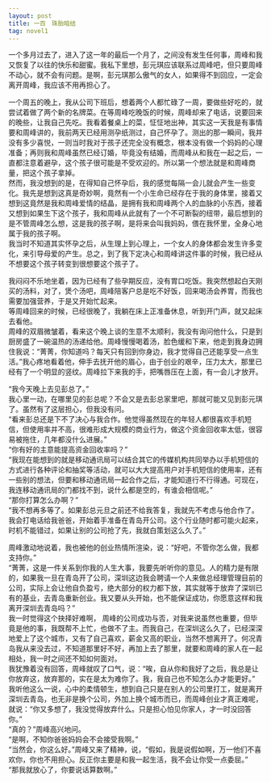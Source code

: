 ```yaml
---
layout: post
title: 一百　珠胎暗结
tag: novel1
---
```


一个多月过去了，进入了这一年的最后一个月了，之间没有发生任何事，周峰和我又恢复了以往的快乐和甜蜜。我私下里想，彭元琪应该联系过周峰吧，但只要周峰不动心，就不会有问题。是啊，彭元琪那么傲气的女人，如果得不到回应，一定会离开周峰，我应该不用再担心了。

一个周五的晚上，我从公司下班后，想着两个人都忙碌了一周，要做些好吃的，就尝试着做了两个新的名牌菜。在等周峰吃晚饭的时候，周峰却来了电话，说要回来的晚些，让我自己先吃。我看着餐桌上的菜，怔怔地出神，其实这一天我是有事情要和周峰讲的，我前两天已经用测孕纸测过，自己怀孕了。测出的那一瞬间，我并没有多少喜悦，一则当时我对于孩子还完全没有概念，根本没有做一个妈妈的心理准备；再则我和周峰虽然已经订婚，毕竟没有结婚，而周峰从和我在一起之后，一直都注意着避孕，这个孩子很可能是不受欢迎的。所以第一个想法就是和周峰商量，把这个孩子拿掉。<br />
然而，我没想到的是，在得知自己怀孕后，我的感觉每隔一会儿就会产生一些变化。我先是想到这真是奇妙啊，竟然有一个小生命已经存在于我的身体里，接着又想到这竟然是我和周峰爱情的结晶，是拥有我和周峰两个人的血脉的小东西，接着又想到如果生下这个孩子，我和周峰从此就有了一个不可断裂的纽带，最后想到的是不管周峰怎么想，这是我的孩子啊，是将来会叫我妈妈，偎在我怀里，全身心地属于我的孩子啊。<br />
我当时不知道其实怀孕之后，从生理上到心理上，一个女人的身体都会发生许多变化，来引导母爱的产生。总之，到了我下定决心和周峰讲这件事的时候，我已经从不想要这个孩子转变到很想要这个孩子了。

我闷闷不乐地坐着，因为已经有了些孕期反应，没有胃口吃饭。我突然想起白天刚买的汤料，对了，煲个汤吧，周峰陪客户总是吃不好饭，回来喝汤会养胃，而我也需要加强营养，于是又开始忙起来。<br />
等周峰回来的时候，已经很晚了，我躺在床上正准备休息，听到开门声，就又起床去看他。<br />
周峰的双眉微皱着，看来这个晚上谈的生意不太顺利，我没有询问他什么，只是到厨房盛了一碗温热的汤递给他。周峰慢慢喝着汤，脸色缓和下来，他走到我身边拥住我说：“菁菁，你知道吗？每天只有回到你身边，我才觉得自己还能享受一点生活。”我心疼地看着他，伸手去抚开他的眉心，由于创业的艰辛，压力太大，那里已经有了一个明显的竖纹。周峰拉下来我的手，把嘴唇压在上面，有一会儿才放开。

“我今天晚上去见彭总了。”<br />
我心里一动，在哪里见的彭总呢？不会又是去彭总家里吧，那就可能又见到彭元琪了。虽然有了这层担心，但我没有问。<br />
“看来彭总还是下不了决心与我合作。他觉得虽然现在的年轻人都很喜欢手机短信，但使用率并不高，很难形成大规模的商业行为，做这个资金回收率太低，很容易被拖住，几年都没什么进展。”<br />
“你有好的主意能提高资金回收率吗？”<br />
“我现在能想到的就是移动通讯局可以结合其它的传媒机构共同举办以手机短信的方式进行各种评论和抽奖等活动，就可以大大提高用户对手机短信的使用率，还有一些别的想法，但要和移动通讯局一起合作之后，才能知道行不行得通。可现在，我连移动通讯局的门都找不到，说什么都是空的，有谁会相信呢。”<br />
“那你打算怎么办啊？”<br />
“我不想再多等了。如果彭总元旦之前还不给我答复，我就先不考虑与他合作了。我会打电话给我爸爸，开始着手准备在青岛开公司。这个行业随时都可能火起来，时机不能错过，如果让别的公司抢了先，我就白策划这么久了。”

周峰激动地说着，我也被他的创业热情所渲染，说：“好吧，不管你怎么做，我都支持你。”<br />
“菁菁，这是一件关系到你我的人生大事，我要先听听你的意见。人的精力是有限的，如果我一旦在青岛开了公司，深圳这边我会聘请一个人来做总经理管理目前的公司，实际上会让他自负盈亏，绝大部分的权力都下放，其实就等于放弃了深圳已有的基业，去青岛重新创业。我又要从头开始，也不能保证成功，你愿意这样和我离开深圳去青岛吗？”<br />
我一时觉得这个抉择好难啊， 周峰的公司成功与否，对我来说虽然也重要，但毕竟是他的事，我既帮不上忙，也做不了主。而我自己，在深圳这么久了，已经深深地爱上了这个城市，又有了自己喜欢，薪金又高的职业，当然不想离开了。何况青岛我从来没去过，不知道那里好不好，再加上去了那里，就要和周峰的家人在一起相处，我一时之间还不知如何面对。<br />
我犹豫着没有回答，周峰就叹了口气，说：“唉，自从你和我好了之后，我总是让你放弃这，放弃那的，实在是太为难你了。我，我自己也不知怎么办才能更好。”<br />
我听他这么一说，心中的柔情顿生，想到自己只是在别人的公司里打工，就是离开深圳去青岛，也无非是换个公司，外加上换个城市而已，而周峰创业才真正难呢，就说：“你又多想了，我没觉得放弃什么。只是担心怕见你家人，才一时没回答你。”<br />
“真的？”周峰高兴地问。<br />
“是啊，不知你爸爸妈妈会不会接受我啊。”<br />
“当然会，你这么好。”周峰又来了精神，说，“假如，我是说假如啊，万一他们不喜欢你，你也不用担心。反正你主要是和我一起生活，我不会让你受一点委屈。”<br />
“那我就放心了，你要说话算数啊。”
